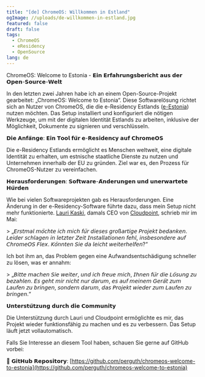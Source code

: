 ```yaml
---
title: "[de] ChromeOS: Willkommen in Estland"
ogImage: //uploads/de-willkommen-in-estland.jpg
featured: false
draft: false
tags:
  - ChromeOS
  - eResidency
  - OpenSource
lang: de
---
```

ChromeOS: Welcome to Estonia - 𝗘𝗶𝗻 𝗘𝗿𝗳𝗮𝗵𝗿𝘂𝗻𝗴𝘀𝗯𝗲𝗿𝗶𝗰𝗵𝘁 𝗮𝘂𝘀 𝗱𝗲𝗿 𝗢𝗽𝗲𝗻-𝗦𝗼𝘂𝗿𝗰𝗲-𝗪𝗲𝗹𝘁

In den letzten zwei Jahren habe ich an einem Open-Source-Projekt gearbeitet: „ChromeOS: Welcome to Estonia“. Diese Softwarelösung richtet sich an Nutzer von ChromeOS, die die e-Residency Estlands ([e-Estonia](https://www.linkedin.com/company/e-estonia/)) nutzen möchten. Das Setup installiert und konfiguriert die nötigen Werkzeuge, um mit der digitalen Identität Estlands zu arbeiten, inklusive der Möglichkeit, Dokumente zu signieren und verschlüsseln.

𝗗𝗶𝗲 𝗔𝗻𝗳𝗮̈𝗻𝗴𝗲: 𝗘𝗶𝗻 𝗧𝗼𝗼𝗹 𝗳𝘂̈𝗿 𝗲-𝗥𝗲𝘀𝗶𝗱𝗲𝗻𝗰𝘆 𝗮𝘂𝗳 𝗖𝗵𝗿𝗼𝗺𝗲𝗢𝗦

Die e-Residency Estlands ermöglicht es Menschen weltweit, eine digitale Identität zu erhalten, um estnische staatliche Dienste zu nutzen und Unternehmen innerhalb der EU zu gründen. Ziel war es, den Prozess für ChromeOS-Nutzer zu vereinfachen.

𝗛𝗲𝗿𝗮𝘂𝘀𝗳𝗼𝗿𝗱𝗲𝗿𝘂𝗻𝗴𝗲𝗻: 𝗦𝗼𝗳𝘁𝘄𝗮𝗿𝗲-𝗔̈𝗻𝗱𝗲𝗿𝘂𝗻𝗴𝗲𝗻 𝘂𝗻𝗱 𝘂𝗻𝗲𝗿𝘄𝗮𝗿𝘁𝗲𝘁𝗲 𝗛𝘂̈𝗿𝗱𝗲𝗻

Wie bei vielen Softwareprojekten gab es Herausforderungen. Eine Änderung in der e-Residency-Software führte dazu, dass mein Setup nicht mehr funktionierte. [Lauri Kaski](https://www.linkedin.com/in/laurikaski/), damals CEO von [Cloudpoint](https://www.linkedin.com/company/cloudpoint-oy/), schrieb mir im Mai:

\> „𝘌𝘳𝘴𝘵𝘮𝘢𝘭 𝘮𝘰̈𝘤𝘩𝘵𝘦 𝘪𝘤𝘩 𝘮𝘪𝘤𝘩 𝘧𝘶̈𝘳 𝘥𝘪𝘦𝘴𝘦𝘴 𝘨𝘳𝘰ß𝘢𝘳𝘵𝘪𝘨𝘦 𝘗𝘳𝘰𝘫𝘦𝘬𝘵 𝘣𝘦𝘥𝘢𝘯𝘬𝘦𝘯. 𝘓𝘦𝘪𝘥𝘦𝘳 𝘴𝘤𝘩𝘭𝘢𝘨𝘦𝘯 𝘪𝘯 𝘭𝘦𝘵𝘻𝘵𝘦𝘳 𝘡𝘦𝘪𝘵 𝘐𝘯𝘴𝘵𝘢𝘭𝘭𝘢𝘵𝘪𝘰𝘯𝘦𝘯 𝘧𝘦𝘩𝘭, 𝘪𝘯𝘴𝘣𝘦𝘴𝘰𝘯𝘥𝘦𝘳𝘦 𝘢𝘶𝘧 𝘊𝘩𝘳𝘰𝘮𝘦𝘖𝘚 𝘍𝘭𝘦𝘹. 𝘒𝘰̈𝘯𝘯𝘵𝘦𝘯 𝘚𝘪𝘦 𝘥𝘢 𝘭𝘦𝘪𝘤𝘩𝘵 𝘸𝘦𝘪𝘵𝘦𝘳𝘩𝘦𝘭𝘧𝘦𝘯?“

Ich bot ihm an, das Problem gegen eine Aufwandsentschädigung schneller zu lösen, was er annahm:

\> „𝘉𝘪𝘵𝘵𝘦 𝘮𝘢𝘤𝘩𝘦𝘯 𝘚𝘪𝘦 𝘸𝘦𝘪𝘵𝘦𝘳, 𝘶𝘯𝘥 𝘪𝘤𝘩 𝘧𝘳𝘦𝘶𝘦 𝘮𝘪𝘤𝘩, 𝘐𝘩𝘯𝘦𝘯 𝘧𝘶̈𝘳 𝘥𝘪𝘦 𝘓𝘰̈𝘴𝘶𝘯𝘨 𝘻𝘶 𝘣𝘦𝘻𝘢𝘩𝘭𝘦𝘯. 𝘌𝘴 𝘨𝘦𝘩𝘵 𝘮𝘪𝘳 𝘯𝘪𝘤𝘩𝘵 𝘯𝘶𝘳 𝘥𝘢𝘳𝘶𝘮, 𝘦𝘴 𝘢𝘶𝘧 𝘮𝘦𝘪𝘯𝘦𝘮 𝘎𝘦𝘳𝘢̈𝘵 𝘻𝘶𝘮 𝘓𝘢𝘶𝘧𝘦𝘯 𝘻𝘶 𝘣𝘳𝘪𝘯𝘨𝘦𝘯, 𝘴𝘰𝘯𝘥𝘦𝘳𝘯 𝘥𝘢𝘳𝘶𝘮, 𝘥𝘢𝘴 𝘗𝘳𝘰𝘫𝘦𝘬𝘵 𝘸𝘪𝘦𝘥𝘦𝘳 𝘻𝘶𝘮 𝘓𝘢𝘶𝘧𝘦𝘯 𝘻𝘶 𝘣𝘳𝘪𝘯𝘨𝘦𝘯.“

𝗨𝗻𝘁𝗲𝗿𝘀𝘁𝘂̈𝘁𝘇𝘂𝗻𝗴 𝗱𝘂𝗿𝗰𝗵 𝗱𝗶𝗲 𝗖𝗼𝗺𝗺𝘂𝗻𝗶𝘁𝘆

Die Unterstützung durch Lauri und Cloudpoint ermöglichte es mir, das Projekt wieder funktionsfähig zu machen und es zu verbessern. Das Setup läuft jetzt vollautomatisch.

Falls Sie Interesse an diesem Tool haben, schauen Sie gerne auf GitHub vorbei:

🔗 𝗚𝗶𝘁𝗛𝘂𝗯 𝗥𝗲𝗽𝗼𝘀𝗶𝘁𝗼𝗿𝘆: [https://github.com/perguth/chromeos-welcome-to-estonia](https://github.com/perguth/chromeos-welcome-to-estonia)